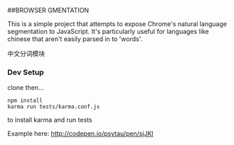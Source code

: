 ##BROWSER GMENTATION

This is a simple project that attempts to expose Chrome's natural language segmentation to JavaScript.
It's particularly useful for languages like chinese that aren't easily parsed in to 'words'.

中文分词模块

### Dev Setup

clone then...

    npm install
    karma run tests/karma.conf.js

to install karma and run tests

Example here: http://codepen.io/psytau/pen/sjJKl
